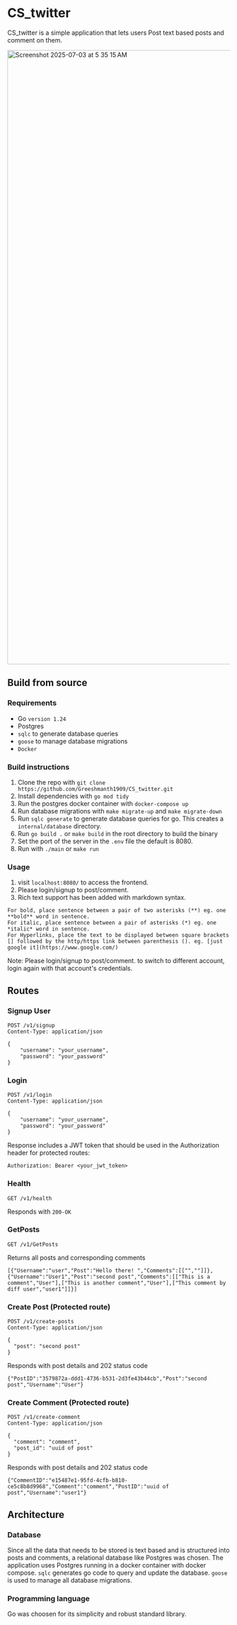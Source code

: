# CS_twitter
CS_twitter is a simple application that lets users Post text based posts and comment on them.

<img width="1388" alt="Screenshot 2025-07-03 at 5 35 15 AM" src="https://github.com/user-attachments/assets/9b132cb3-6e54-481d-af36-f06f0e0471fd" />


## Build from source

### Requirements
- Go `version 1.24`
- Postgres
- `sqlc` to generate database queries
- `goose` to manage database migrations
- `Docker`

### Build instructions
1. Clone the repo with `git clone https://github.com/Greeshmanth1909/CS_twitter.git`
2. Install dependencies with `go mod tidy`
3. Run the postgres docker container with `docker-compose up`
4. Run database migrations with `make migrate-up` and `make migrate-down`
5. Run `sqlc generate` to generate database queries for go. This creates a `internal/database` directory.
6. Run `go build .` or `make build` in the root directory to build the binary
7. Set the port of the server in the `.env` file the default is 8080.
8. Run with `./main` or `make run`

### Usage
1. visit `localhost:8080/` to access the frontend.
2. Please login/signup to post/comment.
3. Rich text support has been added with markdown syntax.
```
For bold, place sentence between a pair of two asterisks (**) eg. one **bold** word in sentence.
For italic, place sentence between a pair of asterisks (*) eg. one *italic* word in sentence.
For Hyperlinks, place the text to be displayed between square brackets [] followed by the http/https link between parenthesis (). eg. [just google it](https://www.google.com/)
```
Note: Please login/signup to post/comment. to switch to different account, login again with that account's credentials.

## Routes

### Signup User
```http
POST /v1/signup
Content-Type: application/json

{
    "username": "your_username",
    "password": "your_password"
}
```

### Login
```http
POST /v1/login
Content-Type: application/json

{
    "username": "your_username",
    "password": "your_password"
}
```
Response includes a JWT token that should be used in the Authorization header for protected routes:
```
Authorization: Bearer <your_jwt_token>
```
### Health
```http
GET /v1/health
```
Responds with `200-OK`

### GetPosts
```http
GET /v1/GetPosts
```
Returns all posts and corresponding comments
```http
[{"Username":"user","Post":"Hello there! ","Comments":[["",""]]},{"Username":"User1","Post":"second post","Comments":[["This is a comment","User"],["This is another comment","User"],["This comment by diff user","user1"]]}]
```

### Create Post (Protected route)
```http
POST /v1/create-posts
Content-Type: application/json

{
  "post": "second post"
}
```
Responds with post details and 202 status code
```
{"PostID":"3579872a-ddd1-4736-b531-2d3fe43b44cb","Post":"second post","Username":"User"}
```

### Create Comment (Protected route)
```http
POST /v1/create-comment
Content-Type: application/json

{
  "comment": "comment",
  "post_id": "uuid of post"
}
```
Responds with post details and 202 status code
```
{"CommentID":"e15487e1-95fd-4cfb-b810-ce5c8b8d9968","Comment":"comment","PostID":"uuid of post","Username":"user1"}

```

## Architecture
### Database
Since all the data that needs to be stored is text based and is structured into posts and comments, a relational database like Postgres was chosen. The application uses Postgres running in a docker container with docker compose.
`sqlc` generates go code to query and update the database.
`goose` is used to manage all database migrations.

### Programming language
Go was choosen for its simplicity and robust standard library.



